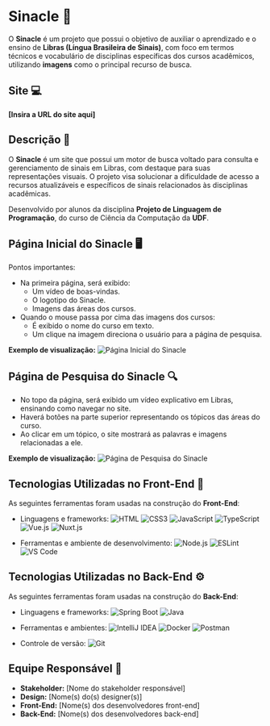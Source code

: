 # **Sinacle** 👋

O **Sinacle** é um projeto que possui o objetivo de auxiliar o aprendizado e o ensino de **Libras (Língua Brasileira de Sinais)**, com foco em termos técnicos e vocabulário de disciplinas específicas dos cursos acadêmicos, utilizando **imagens** como o principal recurso de busca.


## **Site** 💻
**[Insira a URL do site aqui]**


## **Descrição** 📄

O **Sinacle** é um site que possui um motor de busca voltado para consulta e gerenciamento de sinais em Libras, com destaque para suas representações visuais. O projeto visa solucionar a dificuldade de acesso a recursos atualizáveis e específicos de sinais relacionados às disciplinas acadêmicas.

Desenvolvido por alunos da disciplina **Projeto de Linguagem de Programação**, do curso de Ciência da Computação da **UDF**.


## **Página Inicial do Sinacle** 🖥️

Pontos importantes:
- Na primeira página, será exibido:
  - Um vídeo de boas-vindas.
  - O logotipo do Sinacle.
  - Imagens das áreas dos cursos.
- Quando o mouse passa por cima das imagens dos cursos:
  - É exibido o nome do curso em texto.
  - Um clique na imagem direciona o usuário para a página de pesquisa.

**Exemplo de visualização:**
![Página Inicial do Sinacle](https://github.com/user-attachments/assets/35a0914a-8643-4882-9f5e-f7d41fff0b74)


## **Página de Pesquisa do Sinacle** 🔍

- No topo da página, será exibido um vídeo explicativo em Libras, ensinando como navegar no site.
- Haverá botões na parte superior representando os tópicos das áreas do curso.
- Ao clicar em um tópico, o site mostrará as palavras e imagens relacionadas a ele.

**Exemplo de visualização:**
![Página de Pesquisa do Sinacle](https://github.com/user-attachments/assets/62b9d22c-0c5a-4a2a-8e93-24e060ba0751)


## **Tecnologias Utilizadas no Front-End** 🎴

As seguintes ferramentas foram usadas na construção do **Front-End**:
- Linguagens e frameworks:
  ![HTML](https://img.shields.io/badge/HTML5-E34F26?style=for-the-badge&logo=html5&logoColor=white)
  ![CSS3](https://img.shields.io/badge/CSS3-1572B6?style=for-the-badge&logo=css3&logoColor=white)
  ![JavaScript](https://img.shields.io/badge/Javascript-F0DB4F?style=for-the-badge&labelColor=black&logo=javascript&logoColor=F0DB4F)
  ![TypeScript](https://img.shields.io/badge/TypeScript-007acc?style=for-the-badge&labelColor=black&logo=typescript&logoColor=007acc)
  ![Vue.js](https://img.shields.io/badge/Vue.js-35495E?style=for-the-badge&logo=vuedotjs&logoColor=4FC08D)
  ![Nuxt.js](https://img.shields.io/badge/nuxt.js-00DC82?style=for-the-badge&logo=nuxt.js&logoColor=white)

- Ferramentas e ambiente de desenvolvimento:
  ![Node.js](https://img.shields.io/badge/Node.js-3C873A?style=for-the-badge&labelColor=black&logo=node.js&logoColor=3C873A)
  ![ESLint](https://img.shields.io/badge/ESLint-3A33D1?style=for-the-badge&logo=eslint&logoColor=white)
  ![VS Code](https://img.shields.io/badge/Visual_Studio_Code-0078d7?style=for-the-badge&logo=visual%20studio&logoColor=white)

## **Tecnologias Utilizadas no Back-End** ⚙️

As seguintes ferramentas foram usadas na construção do **Back-End**:
- Linguagens e frameworks:
  ![Spring Boot](https://img.shields.io/badge/Spring-6DB33F?style=for-the-badge&logo=spring&logoColor=white)
  ![Java](https://img.shields.io/badge/Java-ED8B00?style=for-the-badge&logo=openjdk&logoColor=white)

- Ferramentas e ambientes:
  ![IntelliJ IDEA](https://img.shields.io/badge/IntelliJ_IDEA-000000.svg?style=for-the-badge&logo=intellij-idea&logoColor=white)
  ![Docker](https://img.shields.io/badge/Docker-0db7ed?style=for-the-badge&logo=docker&logoColor=white)
  ![Postman](https://img.shields.io/badge/Postman-FF6C37?style=for-the-badge&logo=postman&logoColor=white)

- Controle de versão:
  ![Git](https://img.shields.io/badge/Git-F05032?style=for-the-badge&logo=git&logoColor=white)


## **Equipe Responsável** 👥

- **Stakeholder:** [Nome do stakeholder responsável]
- **Design:** [Nome(s) do(s) designer(s)]
- **Front-End:** [Nome(s) dos desenvolvedores front-end]
- **Back-End:** [Nome(s) dos desenvolvedores back-end]
